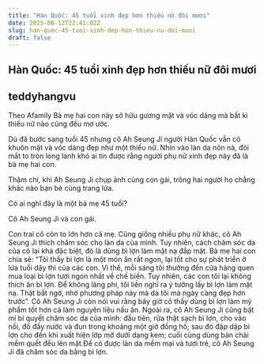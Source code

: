 ```yaml
---
title: "Hàn Quốc: 45 tuổi xinh đẹp hơn thiếu nữ đôi mươi"
date: 2025-06-12T22:41:02Z
slug: han-quoc-45-tuoi-xinh-dep-hon-thieu-nu-doi-muoi
draft: false
---
```


## Hàn Quốc: 45 tuổi xinh đẹp hơn thiếu nữ đôi mươi

## teddyhangvu

Theo Afamily
Bà mẹ hai con này sở hữu gương mặt và vóc dáng mà bất kì thiếu nữ nào cũng đều mơ ước.

Dù đã bước sang tuổi 45 nhưng cô Ah Seung Ji người Hàn Quốc vẫn có khuôn mặt và vóc dáng đẹp như  một thiếu nữ. Nhìn vào làn da nõn nà, đôi mắt to tròn long lanh khó ai tin được rằng người phụ nữ xinh đẹp này đã là bà mẹ hai con. 

Thậm chí, khi Ah Seung Ji chụp ảnh cùng con gái, trông hai người họ chẳng khác nào bạn bè cùng trang lứa.

Có ai nghĩ đây là một bà mẹ 45 tuổi?

Cô Ah Seung Ji và con gái.

Con trai cô còn to lớn hơn cả mẹ.
Cũng giống nhiều phụ nữ khác, cô Ah Seung Ji thích chăm sóc cho làn da của mình. Tuy nhiên, cách chăm sóc da của cô lại khá đặc biệt, đó là dùng bì lợn làm mặt nạ đắp mặt. 
Bà mẹ hai con chia sẻ: “Tôi thấy bì lợn là một món ăn rất ngon, lại tốt cho sự phát triển ở lứa tuổi dậy thì của các con. Vì thế, mỗi sáng tôi thường đến cửa hàng quen mua loại bì lợn tươi ngon nhất về chế biến. Tuy nhiên, các con tôi lại không thích ăn bì lợn. Để không lãng phí, tôi liền nghĩ ra ý tưởng lấy bì lợn làm mặt nạ. Thật bất ngờ, nhờ phương pháp này mà da tôi mà ngày càng đẹp hơn trước”. 
Cô Ah Seung Ji còn nói vui rằng bây giờ cô thấy dùng bì lợn làm mỹ phẩm tốt hơn cả làm nguyên liệu nấu ăn. Ngoài ra, cô Ah Seung Ji cũng bật mí bí quyết chăm sóc da của mình: đầu tiên, rửa thật sạch bì lợn, cho vào nồi, đổ đầy nước và đun trong khoảng một giờ đồng hồ; sau đó đập dập bì lợn cho đến khi xuất hiện lớp mỡ dưới dạng kem; cuối cùng dùng bàn chải mềm quết đều lên mặt.Để có được làn da mềm mại và tươi trẻ, cô Ah Seung Ji đã chăm sóc da bằng bì lợn.